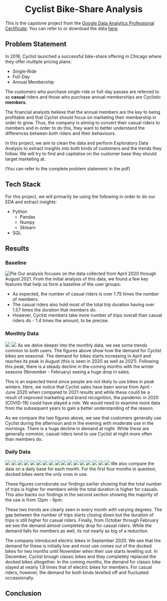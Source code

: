 <h1 align="center"> Cyclist Bike-Share Analysis </h1>

This is the capstone project from the [Google Data Analytics Professional Certificate](https://www.coursera.org/professional-certificates/google-data-analytics). 
You can refer to or download the data [here](https://divvy-tripdata.s3.amazonaws.com/index.html).



## Problem Statement
In 2016, Cyclist launched a successful bike-share offering in Chicago where they offer multiple pricing plans:
- Single-Ride
- Full-Day
- Annual Membership

The customers who purchase single-ride or full-day passes are referred to as **casual** riders and those who purchase annual memberships are Cyclistic **members**.

The financial analysts believe that the annual members are the key to being profitable and that Cyclist should focus on marketing their membership in order to grow. Thus, the company is aiming to convert their casual riders to members and in order to do this, they want to better understand the differences between both riders and their behaviours.

In this project, we aim to clean the data and perform Exploratory Data Analysis to extract insights into both kinds of customers and the trends they follow. We will try to find and capitalise on the customer base they should target marketing at.

(You can refer to the complete problem statement in the pdf)

## Tech Stack
For this project, we will primarily be using the following in order to do our EDA and extract insights:
- Python
  - Pandas
  - Numpy 
  - Sklearn
- SQL

## Results

### Baseline
![Pie](images/pie.png)
Our analysis focuses on the data collected from April 2020 through August 2021.
From the initial analysis of this data, we found a few key features that help us form a baseline of the user groups:
- As expected, the number of casual riders is over 1.75 times the number of members.
- The casual riders also hold most of the total trip duration having over 1.57 times the duration that members do.
- However, Cyclist members take more number of trips overall than casual riders do - 1.4 times the amount, to be precise.

### Monthly Data
![](images/mem.png)
![](images/cas.png)
As we delve deeper into the monthly data, we see some trends common to both users. The figures above show how the demand for Cyclist bikes are seasonal. The demand for bikes starts increasing in April and reaches its peak in August (this is seen in 2020 as well as 2021). Following this peak, there is a steady decline in the coming months with the winter seasons (November - February) seeing a huge drop in sales.

This is an expected trend since people are not likely to use bikes in peak winters. Here, we notice that Cyclist sales have been worse from April - June 2020 when compared to 2021 results and while these could be a result of improved marketing and brand recognition, the pandemic in 2020 (COVID-19) could have played a role. We would need to examine more data from the subsequent years to gain a better understanding of the reason.

As we compare the two figures above, we see that customers generally use Cyclist during the afternoon and in the evening with moderate use in the mornings. There is a huge decline in demand at night. While these are generally common, casual riders tend to use Cyclist at night more often than members do.

### Daily Data
![](images/April.png)
![](images/May.png)
![](images/June.png)
![](images/July.png)
![](images/Aug.png)
![](images/Sep.png)
![](images/Oct.png)
![](images/Nov.png)
![](images/Dec.png)
![](images/Jan.png)
![](images/Feb.png)
![](images/March.png)
![](images/April21.png)
![](images/May21.png)
![](images/June21.png)
![](images/July21.png)
![](images/Aug21.png)
We also compare the data on a daily base for each month. For the first four months in question, docked bikes were the only ones in use.

These figures corroborate our findings earlier showing that the total number of trips is higher for members while the total duration is higher for casuals. This also backs our findings in the second section showing the majority of the use is from 12pm - 6pm.

These two trends are clearly seen in every month with varying degrees. The gap between the number of trips starts closing down but the duration of trips is still higher for casual riders. Finally, from October through February we see the demand almost completely drop for casual riders. While the demand falls for members as well, its not nearly as big of a reduction.

The company introduced electric bikes in September 2020. We see that the demand for these is initially low and most use comes out of the docked bikes for two months until November when their use starts levelling out. 
In December, Cyclist brough classic bikes and they completely replaced the docked bikes altogether. In the coming months, the demand for classic bike stayed at nearly 1.8 times that of electric bikes for members. For casual riders, however, the demand for both kinds levelled off and fluctuated occassionally.


## Conclusion

